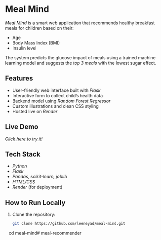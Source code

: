 # Meal Mind

*Meal Mind* is a smart web application that recommends healthy breakfast meals for children based on their:

- Age  
- Body Mass Index (BMI)  
- Insulin level  

The system predicts the glucose impact of meals using a trained machine learning model and suggests the *top 3 meals* with the lowest sugar effect.

## Features

- User-friendly web interface built with *Flask*
- Interactive form to collect child’s health data
- Backend model using *Random Forest Regressor*
- Custom illustrations and clean CSS styling
- Hosted live on *Render*

## Live Demo  
[*Click here to try it!*](https://meal-mind.onrender.com)

## Tech Stack

- *Python*
- *Flask*
- *Pandas, scikit-learn, joblib*
- *HTML/CSS*
- *Render* (for deployment)

## How to Run Locally

1. Clone the repository:
   ```bash
   git clone https://github.com/leeneyad/meal-mind.git
   cd meal-mind#   m e a l - r e c o m m e n d e r  
 